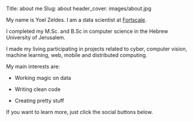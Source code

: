 Title: about me
Slug: about
header_cover: images/about.jpg

My name is Yoel Zeldes. I am a data scientist at [Fortscale](https://fortscale.com/).

I completed my M.Sc. and B.Sc in computer science in the Hebrew University of Jerusalem.

I made my living participating in projects related to cyber, computer vision, machine learning, web, mobile and distributed computing.

My main interests are:

* Working magic on data

* Writing clean code

* Creating pretty stuff

If you want to learn more, just click the social buttons below.
